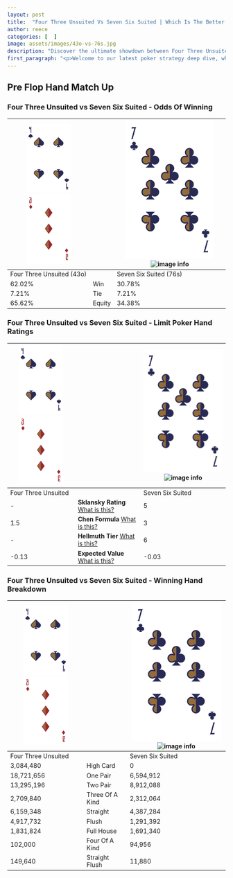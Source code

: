 ```yaml
---
layout: post
title:  "Four Three Unsuited Vs Seven Six Suited | Which Is The Better Hand In Poker? A Complete Guide"
author: reece
categories: [  ]
image: assets/images/43o-vs-76s.jpg
description: "Discover the ultimate showdown between Four Three Unsuited and Seven Six Suited in poker! Uncover the odds, strategies, and scenarios where one hand triumphs over the other. Get ready to up your poker game with this thrilling analysis."
first_paragraph: "<p>Welcome to our latest poker strategy deep dive, where we're pitting two distinct hands against each other in a high-stakes showdown: Four Three Unsuited vs Seven Six Suited.</p><p>In the dynamic world of poker, every decision counts, and knowing which hand holds the upper hand is key to your success at the table.</p><p>In this article, we'll dissect these two hands, explore the scenarios where one dominates the other, and equip you with the knowledge to make strategic choices that can tip the odds in your favor.</p><p>Get ready to unravel the intriguing dynamics of these poker hands and elevate your game to new heights.</p>"
---
```




[comment]: # (sp0)

## Pre Flop Hand Match Up

<div class="table hand-ratings" markdown="1"> 



### Four Three Unsuited vs Seven Six Suited - Odds Of Winning


    
| ![image info](assets/images/hand1/4.png) ![image info](assets/images/hand1/3o.png) |  | ![image info](assets/images/hand2/7.png) ![image info](assets/images/hand2/6s.png) |
| -------- | -------- | -------- |
| Four Three Unsuited (43o) |  | Seven Six Suited (76s) |
| 62.02% | Win | 30.78% |
| 7.21% | Tie | 7.21% |
| 65.62% | Equity | 34.38% |




[comment]: # (sp1)



### Four Three Unsuited vs Seven Six Suited - Limit Poker Hand Ratings


    
| ![image info](assets/images/hand1/4.png) ![image info](assets/images/hand1/3o.png) |  | ![image info](assets/images/hand2/7.png) ![image info](assets/images/hand2/6s.png) |
| -------- | -------- | -------- |
| Four Three Unsuited |  | Seven Six Suited |
| - | **Sklansky Rating** [What is this?](/sklansky-rating-explained) | 5 |
| 1.5 | **Chen Formula** [What is this?](/chen-formula-explained) | 3 |
| - | **Hellmuth Tier** [What is this?](/Hellmuth-tier-explained) | 6 |
| -0.13 | **Expected Value** [What is this?](/expected-value-explained) | -0.03 |




[comment]: # (sp2)



### Four Three Unsuited vs Seven Six Suited - Winning Hand Breakdown


    
| ![image info](assets/images/hand1/4.png) ![image info](assets/images/hand1/3o.png) |  | ![image info](assets/images/hand2/7.png) ![image info](assets/images/hand2/6s.png) |
| -------- | -------- | -------- |
| Four Three Unsuited |  | Seven Six Suited |
| 3,084,480 | High Card | 0 |
| 18,721,656 | One Pair | 6,594,912 |
| 13,295,196 | Two Pair | 8,912,088 |
| 2,709,840 | Three Of A Kind | 2,312,064 |
| 6,159,348 | Straight | 4,387,284 |
| 4,917,732 | Flush | 1,291,392 |
| 1,831,824 | Full House | 1,691,340 |
| 102,000 | Four Of A Kind | 94,956 |
| 149,640 | Straight Flush | 11,880 |




[comment]: # (sp3)



</div>

[comment]: # (sp4)



[comment]: # (sp5)


